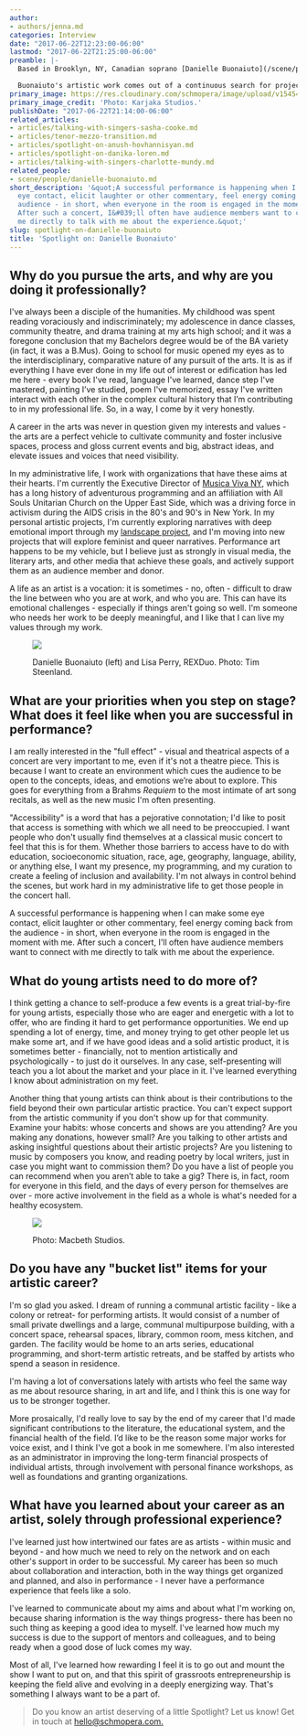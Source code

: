 ```yaml
---
author:
- authors/jenna.md
categories: Interview
date: "2017-06-22T12:23:00-06:00"
lastmod: "2017-06-22T21:25:00-06:00"
preamble: |-
  Based in Brooklyn, NY, Canadian soprano [Danielle Buonaiuto](/scene/people/danielle-buonaiuto/) is one of those tirelessly versatile freelance artists of the 21st century. She sings in choral, chamber, and solo settings, and she is currently Executive Director of [Musica Viva NY](http://musicaviva.org/).

  Buonaiuto's artistic work comes out of a continuous search for projects which are collaborative, meaningful, and which lie outside of her comfort zone. In our latest Spotlight interview, she chats about what it means for classical music to be "accessible", and her striving for the "full effect" onstage.
primary_image: https://res.cloudinary.com/schmopera/image/upload/v1545409169/media/webhook-uploads/1498187030234/2017-06-22---Danielle-Buonaiuto.jpg.jpg
primary_image_credit: 'Photo: Karjaka Studios.'
publishDate: "2017-06-22T21:14:00-06:00"
related_articles:
- articles/talking-with-singers-sasha-cooke.md
- articles/tenor-mezzo-transition.md
- articles/spotlight-on-anush-hovhannisyan.md
- articles/spotlight-on-danika-loren.md
- articles/talking-with-singers-charlotte-mundy.md
related_people:
- scene/people/danielle-buonaiuto.md
short_description: '&quot;A successful performance is happening when I can make some
  eye contact, elicit laughter or other commentary, feel energy coming back from the
  audience - in short, when everyone in the room is engaged in the moment with me.
  After such a concert, I&#039;ll often have audience members want to connect with
  me directly to talk with me about the experience.&quot;'
slug: spotlight-on-danielle-buonaiuto
title: 'Spotlight on: Danielle Buonaiuto'
---
```


## Why do you pursue the arts, and why are you doing it professionally?
	
I've always been a disciple of the humanities. My childhood was spent reading voraciously and indiscriminately; my adolescence in dance classes, community theatre, and drama training at my arts high school; and it was a foregone conclusion that my Bachelors degree would be of the BA variety (in fact, it was a B.Mus). Going to school for music opened my eyes as to the interdisciplinary, comparative nature of any pursuit of the arts. It is as if everything I have ever done in my life out of interest or edification has led me here - every book I've read, language I've learned, dance step I've mastered, painting I’ve studied, poem I've memorized, essay I've written interact with each other in the complex cultural history that I’m contributing to in my professional life. So, in a way, I come by it very honestly. 

A career in the arts was never in question given my interests and values - the arts are a perfect vehicle to cultivate community and foster inclusive spaces, process and gloss current events and big, abstract ideas, and elevate issues and voices that need visibility. 

In my administrative life, I work with organizations that have these aims at their hearts. I'm currently the Executive Director of [Musica Viva NY](http://musicaviva.org/), which has a long history of adventurous programming and an affiliation with All Souls Unitarian Church on the Upper East Side, which was a driving force in activism during the AIDS crisis in the 80's and 90's in New York. In my personal artistic projects, I'm currently exploring narratives with deep emotional import through my [landscape project](http://www.daniellebuonaiuto.com/o-sea-starved-hungry-sea.html), and I'm moving into new projects that will explore feminist and queer narratives. Performance art happens to be my vehicle, but I believe just as strongly in visual media, the literary arts, and other media that achieve these goals, and actively support them as an audience member and donor. 

A life as an artist is a vocation: it is sometimes - no, often - difficult to draw the line between who you are at work, and who you are. This can have its emotional challenges - especially if things aren't going so well. I'm someone who needs her work to be deeply meaningful, and I like that I can live my values through my work. 

<figure data-type="image">

![](https://res.cloudinary.com/schmopera/image/upload/v1545409169/media/webhook-uploads/1498187060589/2017-06-22---IMG_0258.jpg.jpg)<figcaption>Danielle Buonaiuto (left) and Lisa Perry, REXDuo. Photo: Tim Steenland.</figcaption>
</figure>

## What are your priorities when you step on stage? What does it feel like when you are successful in performance?
 
I am really interested in the "full effect" - visual and theatrical aspects of a concert are very important to me, even if it's not a theatre piece. This is because I want to create an environment which cues the audience to be open to the concepts, ideas, and emotions we’re about to explore. This goes for everything from a Brahms *Requiem* to the most intimate of art song recitals, as well as the new music I'm often presenting. 

"Accessibility" is a word that has a pejorative connotation; I'd like to posit that access is something with which we all need to be preoccupied. I want people who don't usually find themselves at a classical music concert to feel that this is for them. Whether those barriers to access have to do with education, socioeconomic situation, race, age, geography, language, ability, or anything else, I want my presence, my programming, and my curation to create a feeling of inclusion and availability. I'm not always in control behind the scenes, but work hard in my administrative life to get those people in the concert hall. 

A successful performance is happening when I can make some eye contact, elicit laughter or other commentary, feel energy coming back from the audience - in short, when everyone in the room is engaged in the moment with me. After such a concert, I'll often have audience members want to connect with me directly to talk with me about the experience. 
 
## What do young artists need to do more of? 
 
I think getting a chance to self-produce a few events is a great trial-by-fire for young artists, especially those who are eager and energetic with a lot to offer, who are finding it hard to get performance opportunities. We end up spending a lot of energy, time, and money trying to get other people let us make some art, and if we have good ideas and a solid artistic product, it is sometimes better - financially, not to mention artistically and psychologically - to just do it ourselves. In any case, self-presenting will teach you a lot about the market and your place in it. I've learned everything I know about administration on my feet. 

Another thing that young artists can think about is their contributions to the field beyond their own particular artistic practice. You can't expect support from the artistic community if you don't show up for that community. Examine your habits: whose concerts and shows are you attending? Are you making any donations, however small? Are you talking to other artists and asking insightful questions about their artistic projects? Are you listening to music by composers you know, and reading poetry by local writers, just in case you might want to commission them? Do you have a list of people you can recommend when you aren’t able to take a gig? There is, in fact, room for everyone in this field, and the days of every person for themselves are over - more active involvement in the field as a whole is what's needed for a healthy ecosystem.

<figure data-type="image">

![](https://res.cloudinary.com/schmopera/image/upload/v1545409169/media/webhook-uploads/1498187068000/2017-06-22---Buonaiuto_Headshot_hires.jpg.jpg)<figcaption>Photo: Macbeth Studios.</figcaption>
</figure>

## Do you have any "bucket list" items for your artistic career? 

I'm so glad you asked. I dream of running a communal artistic facility - like a colony or retreat- for performing artists. It would consist of a number of small private dwellings and a large, communal multipurpose building, with a concert space, rehearsal spaces, library, common room, mess kitchen, and garden. The facility would be home to an arts series, educational programming, and short-term artistic retreats, and be staffed by artists who spend a season in residence. 

I'm having a lot of conversations lately with artists who feel the same way as me about resource sharing, in art and life, and I think this is one way for us to be stronger together. 

More prosaically, I'd really love to say by the end of my career that I'd made significant contributions to the literature, the educational system, and the financial health of the field. I’d like to be the reason some major works for voice exist, and I think I've got a book in me somewhere. I'm also interested as an administrator in improving the long-term financial prospects of individual artists, through involvement with personal finance workshops, as well as foundations and granting organizations. 
 
## What have you learned about your career as an artist, solely through professional experience?

I've learned just how intertwined our fates are as artists - within music and beyond - and how much we need to rely on the network and on each other's support in order to be successful. My career has been so much about collaboration and interaction, both in the way things get organized and planned, and also in performance - I never have a performance experience that feels like a solo. 

I've learned to communicate about my aims and about what I'm working on, because sharing information is the way things progress- there has been no such thing as keeping a good idea to myself. I've learned how much my success is due to the support of mentors and colleagues, and to being ready when a good dose of luck comes my way. 

Most of all, I've learned how rewarding I feel it is to go out and mount the show I want to put on, and that this spirit of grassroots entrepreneurship is keeping the field alive and evolving in a deeply energizing way. That's something I always want to be a part of.

>Do you know an artist deserving of a little Spotlight? Let us know! Get in touch at [hello@schmopera.com.](mailto:hello@schmopera.com)
